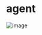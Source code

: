 # agent

![image](https://user-images.githubusercontent.com/1657568/167825169-447b3fb3-cd03-4f29-aa2d-04970f992ffe.png)
